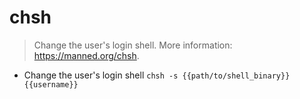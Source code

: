 # chsh
> Change the user's login shell.
> More information: <https://manned.org/chsh>.

- Change the user's login shell
`chsh -s {{path/to/shell_binary}} {{username}}`
